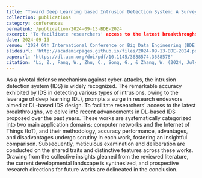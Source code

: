 ```yaml
---
title: "Toward Deep Learning based Intrusion Detection System: A Survey"
collection: publications
category: conferences
permalink: /publication/2024-09-13-BDE-2024
excerpt: 'To facilitate researchers' access to the latest breakthroughs, we delve into recent advancements in DL-based IDS proposed over the past years. These works are systematically categorized into two main application domains: computer networks and the Internet of Things (IoT), and their methodology, accuracy performance, advantages, and disadvantages undergo scrutiny in each work, fostering an insightful comparison. Subsequently, meticulous examination and deliberation are conducted on the shared traits and distinctive features across these works. Drawing from the collective insights gleaned from the reviewed literature, the current developmental landscape is synthesized, and prospective research directions for future works are delineated in the conclusion.'
date: 2024-09-13
venue: '2024 6th International Conference on Big Data Engineering (BDE 2024)'
slidesurl: 'http://academicpages.github.io/files/2024-09-13-BDE-2024.pdf'
paperurl: 'https://dl.acm.org/doi/pdf/10.1145/3688574.3688578'
citation: 'Li, Z., Fang, W., Zhu, C., Song, G., & Zhang, W. (2024, July). Toward Deep Learning based Intrusion Detection System: A Survey. In Proceedings of the 2024 6th International Conference on Big Data Engineering (pp. 25-32).'
---
```


As a pivotal defense mechanism against cyber-attacks, the intrusion detection system (IDS) is widely recognized. The remarkable accuracy exhibited by IDS in detecting various types of intrusions, owing to the leverage of deep learning (DL), prompts a surge in research endeavors aimed at DL-based IDS design. To facilitate researchers' access to the latest breakthroughs, we delve into recent advancements in DL-based IDS proposed over the past years. These works are systematically categorized into two main application domains: computer networks and the Internet of Things (IoT), and their methodology, accuracy performance, advantages, and disadvantages undergo scrutiny in each work, fostering an insightful comparison. Subsequently, meticulous examination and deliberation are conducted on the shared traits and distinctive features across these works. Drawing from the collective insights gleaned from the reviewed literature, the current developmental landscape is synthesized, and prospective research directions for future works are delineated in the conclusion.
